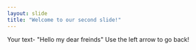 ```yaml
---
layout: slide
title: "Welcome to our second slide!"
---
```

Your text- "Hello my dear freinds"
Use the left arrow to go back!
